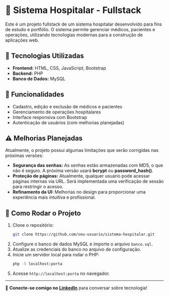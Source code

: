 # 🏥 Sistema Hospitalar - Fullstack

Este é um projeto fullstack de um sistema hospitalar desenvolvido para fins de estudo e portfólio. O sistema permite gerenciar médicos, pacientes e operações, utilizando tecnologias modernas para a construção de aplicações web.

## 🚀 Tecnologias Utilizadas

- **Frontend:** HTML, CSS, JavaScript, Bootstrap
- **Backend:** PHP
- **Banco de Dados:** MySQL

## 📌 Funcionalidades

- Cadastro, edição e exclusão de médicos e pacientes
- Gerenciamento de operações hospitalares
- Interface responsiva com Bootstrap
- Autenticação de usuários (com melhorias planejadas)

## ⚠️ Melhorias Planejadas

Atualmente, o projeto possui algumas limitações que serão corrigidas nas próximas versões:

- **Segurança das senhas:** As senhas estão armazenadas com MD5, o que não é seguro. A próxima versão usará **bcrypt** ou **password_hash()**.
- **Proteção de páginas:** Atualmente, qualquer usuário pode acessar páginas internas via URL. Será implementada uma verificação de sessão para restringir o acesso.
- **Refinamento da UI:** Melhorias no design para proporcionar uma experiência mais intuitiva e profissional.

## 📂 Como Rodar o Projeto

1. Clone o repositório:
   ```bash
   git clone https://github.com/seu-usuario/sistema-hospitalar.git
   ```
2. Configure o banco de dados MySQL e importe o arquivo `banco.sql`.
3. Atualize as credenciais do banco no arquivo de configuração.
4. Inicie um servidor local para rodar o PHP:
   ```bash
   php -S localhost:porta
   ```
5. Acesse `http://localhost:porta` no navegador.

---

🔗 **Conecte-se comigo no [LinkedIn](https://www.linkedin.com/in/seu-perfil/)** para conversar sobre tecnologia!
